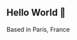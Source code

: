 ## Hello World 🕺

Based in Paris, France

<!--
**filoupegase/filoupegase** is a ✨ _special_ ✨ repository because its `README.md` (this file) appears on your GitHub profile.
Here are some ideas to get youstarted:
- 🔭 I’m currently working on ...
- 🌱 I’m currently learning ...
- 👯 I’m looking to collaborate on ...
- 🤔 I’m looking for help with ...
- 💬 Ask me about ...
- 📫 How to reach me: ...
- 😄 Pronouns: ...
- ⚡ Fun fact: ...

-->

